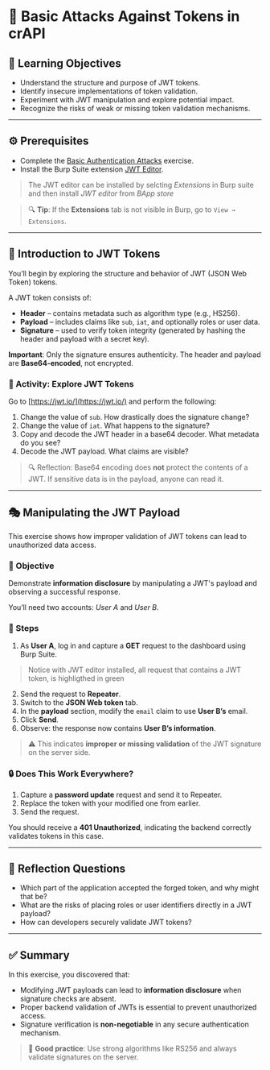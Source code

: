 # 🔐 Basic Attacks Against Tokens in crAPI

## 🧠 Learning Objectives
- Understand the structure and purpose of JWT tokens.
- Identify insecure implementations of token validation.
- Experiment with JWT manipulation and explore potential impact.
- Recognize the risks of weak or missing token validation mechanisms.

---

## ⚙️ Prerequisites

- Complete the [Basic Authentication Attacks](5_basic_Authentication_Attacks.md) exercise.
- Install the Burp Suite extension [JWT Editor](https://portswigger.net/burp/documentation/desktop/testing-workflow/session-management/jwts).  
> The JWT editor can be installed by selcting _Extensions_  in Burp suite and then install _JWT editor_ from _BApp store_

> 🔍 **Tip**: If the **Extensions** tab is not visible in Burp, go to `View → Extensions`.

---

## 📘 Introduction to JWT Tokens

You’ll begin by exploring the structure and behavior of JWT (JSON Web Token) tokens.

A JWT token consists of:
- **Header** – contains metadata such as algorithm type (e.g., HS256).
- **Payload** – includes claims like `sub`, `iat`, and optionally roles or user data.
- **Signature** – used to verify token integrity (generated by hashing the header and payload with a secret key).

**Important**: Only the signature ensures authenticity. The header and payload are **Base64-encoded**, not encrypted.

### 🧪 Activity: Explore JWT Tokens

Go to [https://jwt.io/](https://jwt.io/) and perform the following:

1. Change the value of `sub`. How drastically does the signature change?
2. Change the value of `iat`. What happens to the signature?
3. Copy and decode the JWT header in a base64 decoder. What metadata do you see?
4. Decode the JWT payload. What claims are visible?

> 🔍 Reflection: Base64 encoding does **not** protect the contents of a JWT. If sensitive data is in the payload, anyone can read it.

---

## 🎭 Manipulating the JWT Payload

This exercise shows how improper validation of JWT tokens can lead to unauthorized data access.

### 🎯 Objective
Demonstrate **information disclosure** by manipulating a JWT's payload and observing a successful response.

You’ll need two accounts: _User A_ and _User B_.

### 📌 Steps

1. As **User A**, log in and capture a **GET** request to the dashboard using Burp Suite.
> Notice with JWT editor installed, all request that contains a JWT token, is highligthed in green
2. Send the request to **Repeater**.
3. Switch to the **JSON Web token** tab.
4. In the **payload** section, modify the `email` claim to use **User B’s** email.
5. Click **Send**.
6. Observe: the response now contains **User B’s information**.

> ⚠️ This indicates **improper or missing validation** of the JWT signature on the server side.

### 🔒 Does This Work Everywhere?

1. Capture a **password update** request and send it to Repeater.
2. Replace the token with your modified one from earlier.
3. Send the request.

You should receive a **401 Unauthorized**, indicating the backend correctly validates tokens in this case.

---

## 🧠 Reflection Questions

- Which part of the application accepted the forged token, and why might that be?
- What are the risks of placing roles or user identifiers directly in a JWT payload?
- How can developers securely validate JWT tokens?

---

## ✅ Summary

In this exercise, you discovered that:

- Modifying JWT payloads can lead to **information disclosure** when signature checks are absent.
- Proper backend validation of JWTs is essential to prevent unauthorized access.
- Signature verification is **non-negotiable** in any secure authentication mechanism.

> 🧪 **Good practice**: Use strong algorithms like RS256 and always validate signatures on the server.
